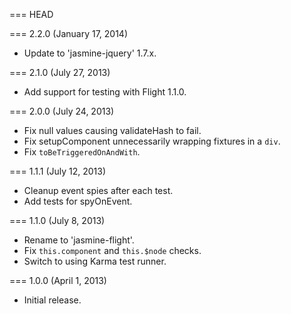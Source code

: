 === HEAD

=== 2.2.0 (January 17, 2014)

* Update to 'jasmine-jquery' 1.7.x.

=== 2.1.0 (July 27, 2013)

* Add support for testing with Flight 1.1.0.

=== 2.0.0 (July 24, 2013)

* Fix null values causing validateHash to fail.
* Fix setupComponent unnecessarily wrapping fixtures in a `div`.
* Fix `toBeTriggeredOnAndWith`.

=== 1.1.1 (July 12, 2013)

* Cleanup event spies after each test.
* Add tests for spyOnEvent.

=== 1.1.0 (July 8, 2013)

* Rename to 'jasmine-flight'.
* Fix `this.component` and `this.$node` checks.
* Switch to using Karma test runner.

=== 1.0.0 (April 1, 2013)

* Initial release.
